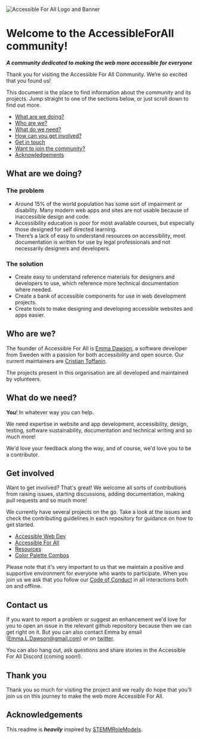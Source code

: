 
![Accessible For All Logo and Banner](https://github.com/AccessibleForAll/.github/assets/57045550/63489719-0957-4900-a220-790f52a72897)

# Welcome to the AccessibleForAll community!

***A community dedicated to making the web more accessible for everyone***

Thank you for visiting the Accessible For All Community. We’re so excited that you found us!

This document is the place to find information about the community and its projects. Jump straight to one of the sections below, or just scroll down to find out more.

* [What are we doing?](#what-are-we-doing)
* [Who are we?](#who-are-we)
* [What do we need?](#what-do-we-need)
* [How can you get involved?](#get-involved)
* [Get in touch](#contact-us)
* [Want to join the community?](#want-to-join-the-community)  
* [Acknowledgements](#acknowledgements)

## What are we doing?

### The problem
- Around 15% of the world population has some sort of impairment or disability. Many modern web apps and sites are not usable because of inaccessible design and code.
- Accessibility education is poor for most available courses, but especially those designed for self directed learning.
- There’s a lack of easy to understand resources on accessibility, most documentation is written for use by legal professionals and not necessarily designers and developers.

### The solution
- Create easy to understand reference materials for designers and developers to use, which reference more technical documentation where needed.
- Create a bank of accessible components for use in web development projects.
- Create tools to make designing and developing accessible websites and apps easier.

## Who are we?

The founder of Accessible For All is [Emma Dawson](https://github.com/EmmaDawsonDev), a software developer from Sweden with a passion for both accessibility and open source. Our current maintainers are [Cristian Toffanin](https://github.com/ctoffanin). 

The projects present in this organisation are all developed and maintained by volunteers.

## What do we need?

**You**! In whatever way you can help.

We need expertise in website and app development, accessibility, design, testing, software sustainability, documentation and technical writing and so much more!

We'd love your feedback along the way, and of course, we'd love you to be a contributor.

## Get involved

Want to get involved? That's great! We welcome all sorts of contributions from raising issues, starting discussions, adding documentation, making pull requests and so much more! 

We currently have several projects on the go. Take a look at the issues and check the contributing guidelines in each repository for guidance on how to get started.

* [Accessible Web Dev](https://github.com/AccessibleForAll/AccessibleWebDev)  
* [Accessible For All](https://github.com/AccessibleForAll/AccessibleForAll)  
* [Resources](https://github.com/AccessibleForAll/Resources)  
* [Color Palette Combos](https://github.com/AccessibleForAll/ColorPaletteCombos)  

Please note that it's very important to us that we maintain a positive and supportive environment for everyone who wants to participate. When you join us we ask that you follow our [Code of Conduct](https://github.com/AccessibleForAll/Support/blob/main/CODE_OF_CONDUCT.md) in all interactions both on and offline.

## Contact us

If you want to report a problem or suggest an enhancement we'd love for you to open an issue in the relevant github repository because then we can get right on it. But you can also contact Emma by email (Emma.L.Dawson@gmail.com) or on [twitter](https://twitter.com/emmaDawsonDev).

You can also hang out, ask questions and share stories in the Accessible For All Discord (coming soon!).

## Thank you

Thank you so much for visiting the project and we really do hope that you'll join us on this journey to make the web more Accessible For All.

## Acknowledgements

This readme is ***heavily*** inspired by [STEMMRoleModels](https://github.com/KirstieJane/STEMMRoleModels).
